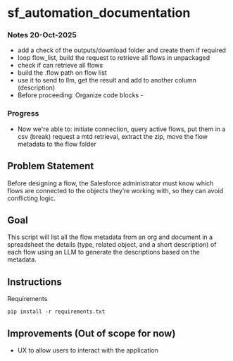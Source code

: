 # sf_automation_documentation

### Notes 20-Oct-2025
- add a check of the outputs/download folder and create them if required
- loop flow_list, build the request to retrieve all flows in unpackaged
- check if can retrieve all flows
- build the .flow path on flow list
- use it to send to llm, get the result and add to another column (description)
- Before proceeding: Organize code blocks - 

### Progress
- Now we're able to: initiate connection, query active flows, put them in a csv (break) request a mtd retrieval, extract the zip, move the flow metadata to the flow folder

## Problem Statement
Before designing a flow, the Salesforce administrator must know which flows are connected to the objects they’re working with, so they can avoid conflicting logic.

## Goal
This script will list all the flow metadata from an org and document in a spreadsheet the details (type, related object, and a short description) of each flow using an LLM to generate the descriptions based on the metadata.

## Instructions
Requirements
```
pip install -r requirements.txt
```

## Improvements (Out of scope for now)
- UX to allow users to interact with the application
